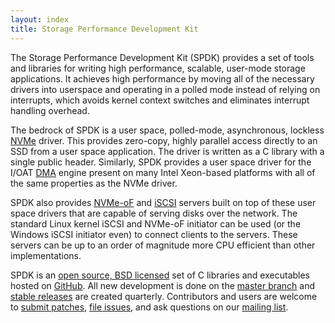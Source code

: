 ```yaml
---
layout: index
title: Storage Performance Development Kit
---
```


The Storage Performance Development Kit (SPDK) provides a set of tools and libraries for writing high performance, scalable, user-mode storage applications. It achieves high performance by moving all of the necessary drivers into userspace and operating in a polled mode instead of relying on interrupts, which avoids kernel context switches and eliminates interrupt handling overhead.

The bedrock of SPDK is a user space, polled-mode, asynchronous, lockless [NVMe](http://www.nvmexpress.org) driver. This provides zero-copy, highly parallel access directly to an SSD from a user space application. The driver is written as a C library with a single public header. Similarly, SPDK provides a user space driver for the I/OAT [DMA](https://en.wikipedia.org/wiki/Direct_memory_access) engine present on many Intel Xeon-based platforms with all of the same properties as the NVMe driver.

SPDK also provides [NVMe-oF](http://www.nvmexpress.org/nvm-express-over-fabrics-specification-released) and [iSCSI](https://en.wikipedia.org/wiki/ISCSI) servers built on top of these user space drivers that are capable of serving disks over the network. The standard Linux kernel iSCSI and NVMe-oF initiator can be used (or the Windows iSCSI initiator even) to connect clients to the servers. These servers can be up to an order of magnitude more CPU efficient than other implementations.

SPDK is an [open source, BSD licensed](https://opensource.org/licenses/BSD-3-Clause) set of C libraries and executables hosted on [GitHub](https://github.com/spdk/spdk). All new development is done on the [master branch](https://github.com/spdk/spdk/tree/master) and [stable releases](https://github.com/spdk/spdk/releases) are created quarterly. Contributors and users are welcome to [submit patches](https://github.com/spdk/spdk/pulls), [file issues](https://github.com/spdk/spdk/issues), and ask questions on our [mailing list](https://lists.01.org/mailman/listinfo/spdk).
